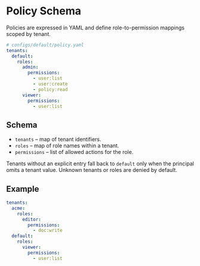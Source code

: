 # Policy Schema

Policies are expressed in YAML and define role-to-permission mappings scoped by tenant.

```yaml
# configs/default/policy.yaml
tenants:
  default:
    roles:
      admin:
        permissions:
          - user:list
          - user:create
          - policy:read
      viewer:
        permissions:
          - user:list
```

## Schema

- `tenants` – map of tenant identifiers.
- `roles` – map of role names within a tenant.
- `permissions` – list of allowed actions for the role.

Tenants without an explicit entry fall back to `default` only when the principal
omits a tenant value. Unknown tenants or roles are denied by default.

## Example

```yaml
tenants:
  acme:
    roles:
      editor:
        permissions:
          - doc:write
  default:
    roles:
      viewer:
        permissions:
          - user:list
```


